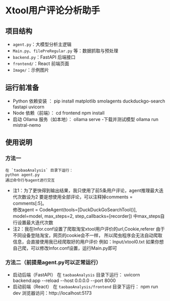 # Xtool用户评论分析助手

## 项目结构
- `agent.py`：大模型分析主逻辑
- `Main.py`、`filePreRegular.py` 等：数据抓取与预处理
- `backend.py`：FastAPI 后端接口
- `frontend/`：React 前端页面
- `Image/`：示例图片
## 运行前准备
   - Python 依赖安装 ：
      pip install matplotlib smolagents duckduckgo-search fastapi uvicorn
   - Node 依赖（前端）：
     cd frontend
     npm install
   - 启动 Ollama 服务（如本地）：
     ollama serve
    -下载并测试模型
     ollama run mistral-nemo
## 使用说明
  ### 方法一
    在 `taobaoAnalysis` 目录下运行：
    python agent.py
    通过命令行与agent进行交互   
   -  注1：为了更快得到输出结果，我只使用了前5条用户评论，agent推理最大迭代次数设为2
        要是想使用全部评论，可以注释掉comments = comments[:5]。        
        修改agent = CodeAgent(tools=[DuckDuckGoSearchTool()], model=model, max_steps=2, step_callbacks=[recorder])
         中max_steps自行设置最大迭代次数
   - 注2：我在Infor.conf设置了爬取淘宝xtool用户评价的url,Cookie,referer
        由于不同设备登陆淘宝，网页的cookie会不一样，
        所以爬虫程序会无法自动爬取信息，会直接使用我已经爬取好的用户评价 
        例如：Input/xtool0.txt
        如果你想自己爬，可以修改Infor.conf设置，运行Main.py即可
  ### 方法二（前提是agent.py可以正常运行）
   - 启动后端（FastAPI）
      在 `taobaoAnalysis` 目录下运行：
      uvicorn backend:app --reload --host 0.0.0.0 --port 8000
   - 启动前端（React）
      在 `taobaoAnalysis/frontend` 目录下运行：
      npm run dev
      浏览器访问：http://localhost:5173
    
